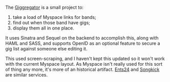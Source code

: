The [Giggregator][giggregator] is a small project to:

1. take a load of Myspace links for bands;
2. find out when those band have gigs;
3. display them all in one place.

It uses Sinatra and Sequel on the backend to accomplish this, along
with HAML and SASS, and supports OpenID as an optional feature to
secure a gig list against someone else editing it.

This used screen-scraping, and I haven't kept this updated so it won't
work with the current Myspace layout. As Myspace isn't really used for
this sort of thing any more, it's more of an historical
artifact. [Ents24] and [Songkick] are similar services.

[giggregator]: http://sean.mcgivern.me.uk/giggregator/
[Ents24]: https://www.ents24.com/
[Songkick]: https://www.songkick.com/
